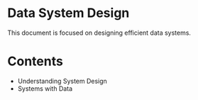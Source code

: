 # Data System Design

This document is focused on designing efficient data systems.

# Contents

- Understanding System Design
- Systems with Data


